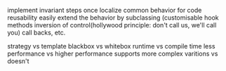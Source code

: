 implement invariant steps once
localize common behavior for code reusability
easily extend the behavior by subclassing (customisable hook methods
inversion of control(hollywood principle: don't call us, we'll call you) call backs, etc.

strategy vs template
blackbox vs whitebox
runtime vs compile time
less performance vs higher performance
supports more complex varitions vs doesn't

